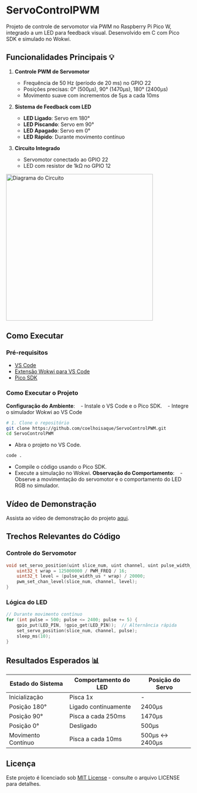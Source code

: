 # ServoControlPWM 

Projeto de controle de servomotor via PWM no Raspberry Pi Pico W, integrado a um LED para feedback visual. Desenvolvido em C com Pico SDK e simulado no Wokwi.

## Funcionalidades Principais 💡
1. **Controle PWM de Servomotor**
   - Frequência de 50 Hz (período de 20 ms) no GPIO 22
   - Posições precisas: 0° (500µs), 90° (1470µs), 180° (2400µs)
   - Movimento suave com incrementos de 5µs a cada 10ms

2. **Sistema de Feedback com LED**
   - **LED Ligado**: Servo em 180°
   - **LED Piscando**: Servo em 90°
   - **LED Apagado**: Servo em 0°
   - **LED Rápido**: Durante movimento contínuo

3. **Circuito Integrado**
   - Servomotor conectado ao GPIO 22
   - LED com resistor de 1kΩ no GPIO 12

<img src="" width="400" alt="Diagrama do Circuito">

## Como Executar 

### Pré-requisitos
- [VS Code](https://code.visualstudio.com/)
- [Extensão Wokwi para VS Code](https://docs.wokwi.com/vscode/getting-started)
- [Pico SDK](https://www.raspberrypi.com/documentation/microcontrollers/c-sdk.html)

### Como Executar o Projeto

**Configuração do Ambiente**:
   - Instale o VS Code e o Pico SDK.
   - Integre o simulador Wokwi ao VS Code
```bash
# 1. Clone o repositório
git clone https://github.com/coelhoisaque/ServoControlPWM.git
cd ServoControlPWM
```
- Abra o projeto no VS Code.
```bash
code .
```
- Compile o código usando o Pico SDK.
- Execute a simulação no Wokwi.
**Observação do Comportamento**:
   - Observe a movimentação do servomotor e o comportamento do LED RGB no simulador.
## Vídeo de Demonstração

  Assista ao vídeo de demonstração do projeto [aqui](https://youtu.be/6wdlqLGdoDs).
## Trechos Relevantes do Código 

### Controle do Servomotor
```c
void set_servo_position(uint slice_num, uint channel, uint pulse_width_us) {
    uint32_t wrap = 125000000 / PWM_FREQ / 16;
    uint32_t level = (pulse_width_us * wrap) / 20000;
    pwm_set_chan_level(slice_num, channel, level);
}
```

### Lógica do LED
```c
// Durante movimento contínuo
for (int pulse = 500; pulse <= 2400; pulse += 5) {
    gpio_put(LED_PIN, !gpio_get(LED_PIN));  // Alternância rápida
    set_servo_position(slice_num, channel, pulse);
    sleep_ms(10);
}
```

## Resultados Esperados 📊
| Estado do Sistema  | Comportamento do LED | Posição do Servo |
| ------------------ | -------------------- | ---------------- |
| Inicialização      | Pisca 1x             | -                |
| Posição 180°       | Ligado continuamente | 2400µs           |
| Posição 90°        | Pisca a cada 250ms   | 1470µs           |
| Posição 0°         | Desligado            | 500µs            |
| Movimento Contínuo | Pisca a cada 10ms    | 500µs ↔ 2400µs   |

## Licença 
Este projeto é licenciado sob [MIT License](https://mit-license.org/) - consulte o arquivo LICENSE para detalhes.

